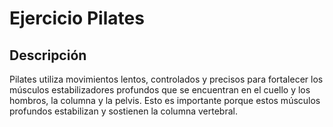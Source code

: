# Ejercicio Pilates

## Descripción
Pilates utiliza movimientos lentos, controlados y precisos para fortalecer los músculos estabilizadores profundos que se encuentran en el cuello y los hombros, la columna y la pelvis. Esto es importante porque estos músculos profundos estabilizan y sostienen la columna vertebral.